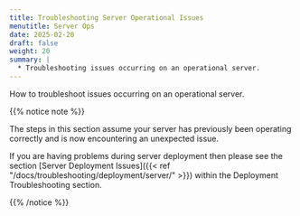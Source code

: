 ```yaml
---
title: Troubleshooting Server Operational Issues
menutitle: Server Ops
date: 2025-02-20
draft: false
weight: 20
summary: |
  * Troubleshooting issues occurring on an operational server.
---
```


How to troubleshoot issues occurring on an operational server.

{{% notice note %}}

The steps in this section assume your server has previously been operating
correctly and is now encountering an unexpected issue.

If you are having problems during server deployment then please see the section
[Server Deployment Issues]({{< ref "/docs/troubleshooting/deployment/server/" >}})
within the Deployment Troubleshooting section.

{{% /notice %}}


